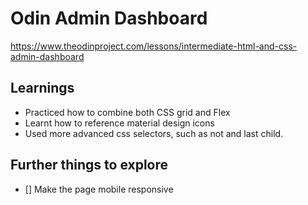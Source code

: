 # Odin Admin Dashboard
https://www.theodinproject.com/lessons/intermediate-html-and-css-admin-dashboard

## Learnings
- Practiced how to combine both CSS grid and Flex 
- Learnt how to reference material design icons
- Used more advanced css selectors, such as not and last child.

## Further things to explore
- [] Make the page mobile responsive
